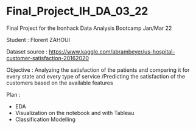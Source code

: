 # Final_Project_IH_DA_03_22
Final Project for the Ironhack Data Analysis Bootcamp Jan/Mar 22

Student : Florent ZAHOUI

Dataset source : https://www.kaggle.com/abrambeyer/us-hospital-customer-satisfaction-20162020

Objective : Analyzing the satisfaction of the patients and comparing it for every state and every type of service /Predicting the satisfaction of the customers based on the available features

Plan :
- EDA
- Visualization on the notebook and with Tableau
- Classification Modelling
